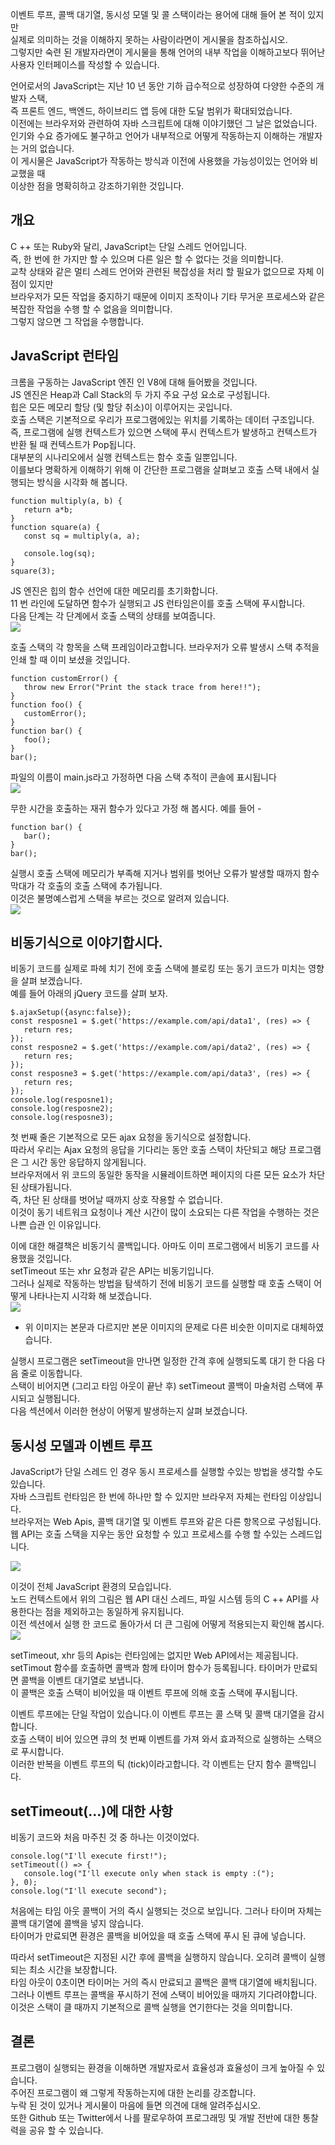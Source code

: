 이벤트 루프, 콜백 대기열, 동시성 모델 및 콜 스택이라는 용어에 대해 들어 본 적이 있지만  
실제로 의미하는 것을 이해하지 못하는 사람이라면이 게시물을 참조하십시오.  
그렇지만 숙련 된 개발자라면이 게시물을 통해 언어의 내부 작업을 이해하고보다 뛰어난 사용자 인터페이스를 작성할 수 있습니다.

언어로서의 JavaScript는 지난 10 년 동안 기하 급수적으로 성장하여 다양한 수준의 개발자 스택,  
즉 프론트 엔드, 백엔드, 하이브리드 앱 등에 대한 도달 범위가 확대되었습니다.  
이전에는 브라우저와 관련하여 자바 스크립트에 대해 이야기했던 그 날은 없었습니다.  
인기와 수요 증가에도 불구하고 언어가 내부적으로 어떻게 작동하는지 이해하는 개발자는 거의 없습니다.  
이 게시물은 JavaScript가 작동하는 방식과 이전에 사용했을 가능성이있는 언어와 비교했을 때  
이상한 점을 명확히하고 강조하기위한 것입니다.

## 개요
C ++ 또는 Ruby와 달리, JavaScript는 단일 스레드 언어입니다.  
즉, 한 번에 한 가지만 할 수 있으며 다른 일은 할 수 없다는 것을 의미합니다.  
교착 상태와 같은 멀티 스레드 언어와 관련된 복잡성을 처리 할 필요가 없으므로 자체 이점이 있지만  
브라우저가 모든 작업을 중지하기 때문에 이미지 조작이나 기타 무거운 프로세스와 같은 복잡한 작업을 수행 할 수 없음을 의미합니다.  
그렇지 않으면 그 작업을 수행합니다.

## JavaScript 런타임
크롬을 구동하는 JavaScript 엔진 인 V8에 대해 들어봤을 것입니다.  
JS 엔진은 Heap과 Call Stack의 두 가지 주요 구성 요소로 구성됩니다.  
힙은 모든 메모리 할당 (및 할당 취소)이 이루어지는 곳입니다.  
호출 스택은 기본적으로 우리가 프로그램에있는 위치를 기록하는 데이터 구조입니다.  
즉, 프로그램에 실행 컨텍스트가 있으면 스택에 푸시 컨텍스트가 발생하고 컨텍스트가 반환 될 때 컨텍스트가 Pop됩니다.  
대부분의 시나리오에서 실행 컨텍스트는 함수 호출 일뿐입니다.  
이를보다 명확하게 이해하기 위해 이 간단한 프로그램을 살펴보고 호출 스택 내에서 실행되는 방식을 시각화 해 봅니다.
````
function multiply(a, b) {
   return a*b;
}
function square(a) {
   const sq = multiply(a, a);
   
   console.log(sq);
}
square(3);
````
JS 엔진은 힙의 함수 선언에 대한 메모리를 초기화합니다.  
11 번 라인에 도달하면 함수가 실행되고 JS 런타임은이를 호출 스택에 푸시합니다.  
다음 단계는 각 단계에서 호출 스택의 상태를 보여줍니다.  
![](https://d6vdma9166ldh.cloudfront.net/media/images/b2fcbdc1-0f26-44f3-8840-1e2fe3f182fe.gif)

호출 스택의 각 항목을 스택 프레임이라고합니다. 브라우저가 오류 발생시 스택 추적을 인쇄 할 때 이미 보셨을 것입니다.
````
function customError() {
   throw new Error("Print the stack trace from here!!");
}
function foo() {
   customError();
}
function bar() {
   foo();
}
bar();
````

파일의 이름이 main.js라고 가정하면 다음 스택 추적이 콘솔에 표시됩니다  
![](https://d6vdma9166ldh.cloudfront.net/media/images/b4feef72-e1b9-4911-a6de-49e3720dcd2e.png)


무한 시간을 호출하는 재귀 함수가 있다고 가정 해 봅시다. 예를 들어 -
````
function bar() {
   bar();
}
bar();
````

실행시 호출 스택에 메모리가 부족해 지거나 범위를 벗어난 오류가 발생할 때까지 함수 막대가 각 호출의 호출 스택에 추가됩니다.  
이것은 불명예스럽게 스택을 부르는 것으로 알려져 있습니다.  
![](https://d6vdma9166ldh.cloudfront.net/media/images/40e72906-0de3-43bc-b18b-d92c3356861d.png)

## 비동기식으로 이야기합시다.
비동기 코드를 실제로 파헤 치기 전에 호출 스택에 블로킹 또는 동기 코드가 미치는 영향을 살펴 보겠습니다.  
예를 들어 아래의 jQuery 코드를 살펴 보자. 
````
$.ajaxSetup({async:false});
const resposne1 = $.get('https://example.com/api/data1', (res) => {
   return res;
});
const resposne2 = $.get('https://example.com/api/data2', (res) => {
   return res;
});
const resposne3 = $.get('https://example.com/api/data3', (res) => {
   return res;
});
console.log(resposne1);
console.log(resposne2);
console.log(resposne3);
````
첫 번째 줄은 기본적으로 모든 ajax 요청을 동기식으로 설정합니다.  
따라서 우리는 Ajax 요청의 응답을 기다리는 동안 호출 스택이 차단되고 해당 프로그램은 그 시간 동안 응답하지 않게됩니다.  
브라우저에서 위 코드의 동일한 동작을 시뮬레이트하면 페이지의 다른 모든 요소가 차단 된 상태가됩니다.  
즉, 차단 된 상태를 벗어날 때까지 상호 작용할 수 없습니다.  
이것이 동기 네트워크 요청이나 계산 시간이 많이 소요되는 다른 작업을 수행하는 것은 나쁜 습관 인 이유입니다.  

이에 대한 해결책은 비동기식 콜백입니다. 아마도 이미 프로그램에서 비동기 코드를 사용했을 것입니다.  
setTimeout 또는 xhr 요청과 같은 API는 비동기입니다.  
그러나 실제로 작동하는 방법을 탐색하기 전에 비동기 코드를 실행할 때 호출 스택이 어떻게 나타나는지 시각화 해 보겠습니다.  
![](http://mifort.org/data/blog/eventloop.gif)
* 위 이미지는 본문과 다르지만 본문 이미지의 문제로 다른 비슷한 이미지로 대체하였습니다.

실행시 프로그램은 setTimeout을 만나면 일정한 간격 후에 실행되도록 대기 한 다음 다음 줄로 이동합니다.  
스택이 비어지면 (그리고 타임 아웃이 끝난 후) setTimeout 콜백이 마술처럼 스택에 푸시되고 실행됩니다.  
다음 섹션에서 이러한 현상이 어떻게 발생하는지 살펴 보겠습니다.

## 동시성 모델과 이벤트 루프
JavaScript가 단일 스레드 인 경우 동시 프로세스를 실행할 수있는 방법을 생각할 수도 있습니다.  
자바 스크립트 런타임은 한 번에 하나만 할 수 있지만 브라우저 자체는 런타임 이상입니다.  
브라우저는 Web Apis, 콜백 대기열 및 이벤트 루프와 같은 다른 항목으로 구성됩니다.  
웹 API는 호출 스택을 지우는 동안 요청할 수 있고 프로세스를 수행 할 수있는 스레드입니다.

![](https://d6vdma9166ldh.cloudfront.net/media/images/9aacbcd0-44c5-45e1-b3eb-be84a2eb99d8.png)

이것이 전체 JavaScript 환경의 모습입니다.  
노드 컨텍스트에서 위의 그림은 웹 API 대신 스레드, 파일 시스템 등의 C ++ API를 사용한다는 점을 제외하고는 동일하게 유지됩니다.  
이전 섹션에서 실행 한 코드로 돌아가서 더 큰 그림에 어떻게 적용되는지 확인해 봅시다.  
![](https://cdn-images-1.medium.com/max/1600/1*p2sGJmCG9H_bFzJmIeKSYg.gif)

setTimeout, xhr 등의 Apis는 런타임에는 없지만 Web API에서는 제공됩니다.  
setTimout 함수를 호출하면 콜백과 함께 타이머 함수가 등록됩니다. 타이머가 만료되면 콜백을 이벤트 대기열로 보냅니다.   
이 콜백은 호출 스택이 비어있을 때 이벤트 루프에 의해 호출 스택에 푸시됩니다. 

이벤트 루프에는 단일 작업이 있습니다.이 이벤트 루프는 콜 스택 및 콜백 대기열을 감시합니다.  
호출 스택이 비어 있으면 큐의 첫 번째 이벤트를 가져 와서 효과적으로 실행하는 스택으로 푸시합니다.  
이러한 반복을 이벤트 루프의 틱 (tick)이라고합니다. 각 이벤트는 단지 함수 콜백입니다.  

## setTimeout(...)에 대한 사항
비동기 코드와 처음 마주친 것 중 하나는 이것이었다.  
````
console.log("I'll execute first!");
setTimeout(() => {
   console.log("I'll execute only when stack is empty :(");
}, 0);
console.log("I'll execute second");
````
처음에는 타임 아웃 콜백이 거의 즉시 실행되는 것으로 보입니다. 그러나 타이머 자체는 콜백 대기열에 콜백을 넣지 않습니다.  
타이머가 만료되면 환경은 콜백을 비어있을 때 호출 스택에 푸시 된 큐에 넣습니다.  
  
따라서 setTimeout은 지정된 시간 후에 콜백을 실행하지 않습니다. 오히려 콜백이 실행되는 최소 시간을 보장합니다.  
타임 아웃이 0초이면 타이머는 거의 즉시 만료되고 콜백은 콜백 대기열에 배치됩니다.  
그러나 이벤트 루프는 콜백을 푸시하기 전에 스택이 비어있을 때까지 기다려야합니다.  
이것은 스택이 클 때까지 기본적으로 콜백 실행을 연기한다는 것을 의미합니다.

## 결론
프로그램이 실행되는 환경을 이해하면 개발자로서 효율성과 효율성이 크게 높아질 수 있습니다.  
주어진 프로그램이 왜 그렇게 작동하는지에 대한 논리를 강조합니다.  
누락 된 것이 있거나 게시물이 마음에 들면 의견에 대해 알려주십시오.  
또한 Github 또는 Twitter에서 나를 팔로우하여 프로그래밍 및 개발 전반에 대한 통찰력을 공유 할 수 있습니다.



